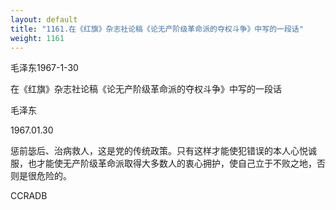 ```yaml
---
layout: default
title: "1161.在《红旗》杂志社论稿《论无产阶级革命派的夺权斗争》中写的一段话"
weight: 1161
---
```


毛泽东1967-1-30

在《红旗》杂志社论稿《论无产阶级革命派的夺权斗争》中写的一段话

毛泽东

1967.01.30

惩前毖后、治病救人，这是党的传统政策。只有这样才能使犯错误的本人心悦诚服，也才能使无产阶级革命派取得大多数人的衷心拥护，使自己立于不败之地，否则是很危险的。

CCRADB

